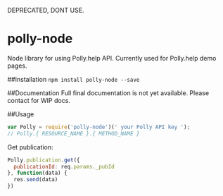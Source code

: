 DEPRECATED, DONT USE.

# polly-node
Node library for using Polly.help API. Currently used for Polly.help demo pages.

##Installation
`npm install polly-node --save`

##Documentation
Full final documentation is not yet available. Please contact for WIP docs.

##Usage

```js
var Polly = require('polly-node')(' your Polly API key ');
// Polly.{ RESOURCE_NAME }.{ METHOD_NAME }
```

Get publication:
```js
Polly.publication.get({
  publicationId: req.params._pubId
}, function(data) {
  res.send(data)
})
```

